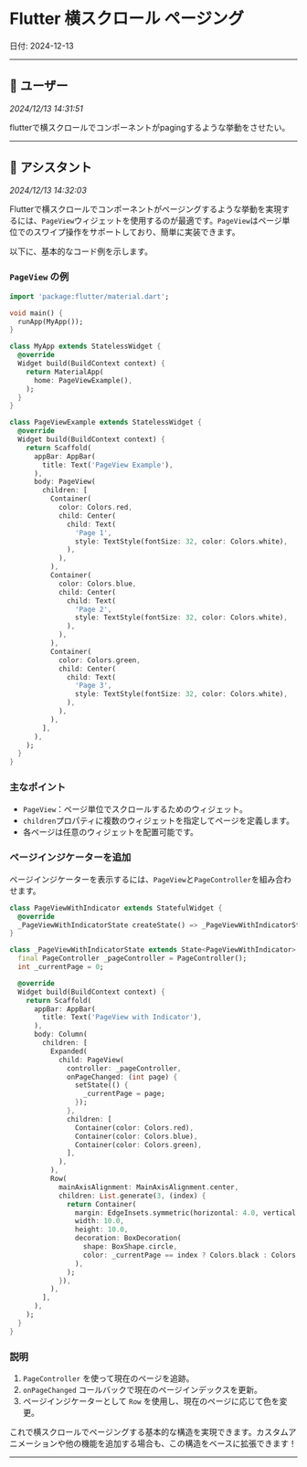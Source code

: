 # Flutter 横スクロール ページング

日付: 2024-12-13

---

## 👤 ユーザー
*2024/12/13 14:31:51*

flutterで横スクロールでコンポーネントがpagingするような挙動をさせたい。

---

## 🤖 アシスタント
*2024/12/13 14:32:03*

Flutterで横スクロールでコンポーネントがページングするような挙動を実現するには、`PageView`ウィジェットを使用するのが最適です。`PageView`はページ単位でのスワイプ操作をサポートしており、簡単に実装できます。

以下に、基本的なコード例を示します。

### `PageView` の例

```dart
import 'package:flutter/material.dart';

void main() {
  runApp(MyApp());
}

class MyApp extends StatelessWidget {
  @override
  Widget build(BuildContext context) {
    return MaterialApp(
      home: PageViewExample(),
    );
  }
}

class PageViewExample extends StatelessWidget {
  @override
  Widget build(BuildContext context) {
    return Scaffold(
      appBar: AppBar(
        title: Text('PageView Example'),
      ),
      body: PageView(
        children: [
          Container(
            color: Colors.red,
            child: Center(
              child: Text(
                'Page 1',
                style: TextStyle(fontSize: 32, color: Colors.white),
              ),
            ),
          ),
          Container(
            color: Colors.blue,
            child: Center(
              child: Text(
                'Page 2',
                style: TextStyle(fontSize: 32, color: Colors.white),
              ),
            ),
          ),
          Container(
            color: Colors.green,
            child: Center(
              child: Text(
                'Page 3',
                style: TextStyle(fontSize: 32, color: Colors.white),
              ),
            ),
          ),
        ],
      ),
    );
  }
}
```

### 主なポイント
- `PageView`：ページ単位でスクロールするためのウィジェット。
- `children`プロパティに複数のウィジェットを指定してページを定義します。
- 各ページは任意のウィジェットを配置可能です。

### ページインジケーターを追加
ページインジケーターを表示するには、`PageView`と`PageController`を組み合わせます。

```dart
class PageViewWithIndicator extends StatefulWidget {
  @override
  _PageViewWithIndicatorState createState() => _PageViewWithIndicatorState();
}

class _PageViewWithIndicatorState extends State<PageViewWithIndicator> {
  final PageController _pageController = PageController();
  int _currentPage = 0;

  @override
  Widget build(BuildContext context) {
    return Scaffold(
      appBar: AppBar(
        title: Text('PageView with Indicator'),
      ),
      body: Column(
        children: [
          Expanded(
            child: PageView(
              controller: _pageController,
              onPageChanged: (int page) {
                setState(() {
                  _currentPage = page;
                });
              },
              children: [
                Container(color: Colors.red),
                Container(color: Colors.blue),
                Container(color: Colors.green),
              ],
            ),
          ),
          Row(
            mainAxisAlignment: MainAxisAlignment.center,
            children: List.generate(3, (index) {
              return Container(
                margin: EdgeInsets.symmetric(horizontal: 4.0, vertical: 8.0),
                width: 10.0,
                height: 10.0,
                decoration: BoxDecoration(
                  shape: BoxShape.circle,
                  color: _currentPage == index ? Colors.black : Colors.grey,
                ),
              );
            }),
          ),
        ],
      ),
    );
  }
}
```

### 説明
1. `PageController` を使って現在のページを追跡。
2. `onPageChanged` コールバックで現在のページインデックスを更新。
3. ページインジケーターとして `Row` を使用し、現在のページに応じて色を変更。

これで横スクロールでページングする基本的な構造を実現できます。カスタムアニメーションや他の機能を追加する場合も、この構造をベースに拡張できます！

---
